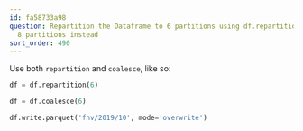 ```yaml
---
id: fa58733a98
question: Repartition the Dataframe to 6 partitions using df.repartition(6) - got
  8 partitions instead
sort_order: 490
---
```


Use both `repartition` and `coalesce`, like so:

```python
df = df.repartition(6)

df = df.coalesce(6)

df.write.parquet('fhv/2019/10', mode='overwrite')
```